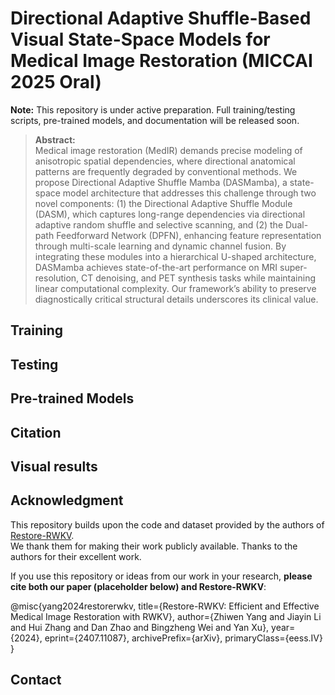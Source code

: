 # Directional Adaptive Shuffle-Based Visual State-Space Models for Medical Image Restoration (MICCAI 2025 Oral)
**Note:** This repository is under active preparation. Full training/testing scripts, pre-trained models, and documentation will be released soon.

> **Abstract:**  
> Medical image restoration (MedIR) demands precise modeling of anisotropic spatial dependencies, where directional anatomical patterns are frequently degraded by conventional methods. We propose Directional Adaptive Shuffle Mamba (DASMamba), a state-space model architecture that addresses this challenge through two novel components: (1) the Directional Adaptive Shuffle Module (DASM), which captures long-range dependencies via directional adaptive random shuffle and selective scanning, and (2) the Dual-path Feedforward Network (DPFN), enhancing feature representation through multi-scale learning and dynamic channel fusion. By integrating these modules into a hierarchical U-shaped architecture, DASMamba achieves state-of-the-art performance on MRI super-resolution, CT denoising, and PET synthesis tasks while maintaining linear computational complexity. Our framework’s ability to preserve diagnostically critical structural details underscores its clinical value.

## Training

## Testing


## Pre-trained Models

## Citation

## Visual results

## Acknowledgment  
This repository builds upon the code and dataset provided by the authors of [Restore-RWKV](https://github.com/Yaziwel/Restore-RWKV).  
We thank them for making their work publicly available. Thanks to the authors for their excellent work.

If you use this repository or ideas from our work in your research, **please cite both our paper (placeholder below) and Restore-RWKV**:

@misc{yang2024restorerwkv,
  title={Restore-RWKV: Efficient and Effective Medical Image Restoration with RWKV},
  author={Zhiwen Yang and Jiayin Li and Hui Zhang and Dan Zhao and Bingzheng Wei and Yan Xu},
  year={2024},
  eprint={2407.11087},
  archivePrefix={arXiv},
  primaryClass={eess.IV}
}


## Contact
